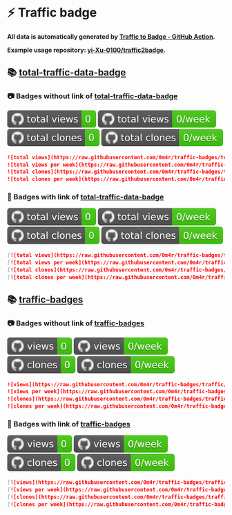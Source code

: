 # ⚡️ Traffic badge

**All data is automatically generated by [Traffic to Badge - GitHub Action](https://github.com/marketplace/actions/traffic-to-badge).**

**Example usage repository: [yi-Xu-0100/traffic2badge](https://github.com/yi-Xu-0100/traffic2badge).**

## 📚 [total-traffic-data-badge](https://github.com/0m4r/traffic-badges/tree/traffic#readme)

### 📷 Badges without link of [total-traffic-data-badge](https://github.com/0m4r/traffic-badges/tree/traffic#readme)

![total views](https://raw.githubusercontent.com/0m4r/traffic-badges/traffic/total_views.svg)
![total views per week](https://raw.githubusercontent.com/0m4r/traffic-badges/traffic/total_views_per_week.svg)
![total clones](https://raw.githubusercontent.com/0m4r/traffic-badges/traffic/total_clones.svg)
![total clones per week](https://raw.githubusercontent.com/0m4r/traffic-badges/traffic/total_clones_per_week.svg)

```markdown
![total views](https://raw.githubusercontent.com/0m4r/traffic-badges/traffic/total_views.svg)
![total views per week](https://raw.githubusercontent.com/0m4r/traffic-badges/traffic/total_views_per_week.svg)
![total clones](https://raw.githubusercontent.com/0m4r/traffic-badges/traffic/total_clones.svg)
![total clones per week](https://raw.githubusercontent.com/0m4r/traffic-badges/traffic/total_clones_per_week.svg)
```

### 🔗 Badges with link of [total-traffic-data-badge](https://github.com/0m4r/traffic-badges/tree/traffic#readme)

[![total views](https://raw.githubusercontent.com/0m4r/traffic-badges/traffic/total_views.svg)](https://github.com/0m4r/traffic-badges/tree/traffic#-total-traffic-data-badge)
[![total views per week](https://raw.githubusercontent.com/0m4r/traffic-badges/traffic/total_views_per_week.svg)](https://github.com/0m4r/traffic-badges/tree/traffic#-total-traffic-data-badge)
[![total clones](https://raw.githubusercontent.com/0m4r/traffic-badges/traffic/total_clones.svg)](https://github.com/0m4r/traffic-badges/tree/traffic#-total-traffic-data-badge)
[![total clones per week](https://raw.githubusercontent.com/0m4r/traffic-badges/traffic/total_clones_per_week.svg)](https://github.com/0m4r/traffic-badges/tree/traffic#-total-traffic-data-badge)

```markdown
[![total views](https://raw.githubusercontent.com/0m4r/traffic-badges/traffic/total_views.svg)](https://github.com/0m4r/traffic-badges/tree/traffic#-total-traffic-data-badge)
[![total views per week](https://raw.githubusercontent.com/0m4r/traffic-badges/traffic/total_views_per_week.svg)](https://github.com/0m4r/traffic-badges/tree/traffic#-total-traffic-data-badge)
[![total clones](https://raw.githubusercontent.com/0m4r/traffic-badges/traffic/total_clones.svg)](https://github.com/0m4r/traffic-badges/tree/traffic#-total-traffic-data-badge)
[![total clones per week](https://raw.githubusercontent.com/0m4r/traffic-badges/traffic/total_clones_per_week.svg)](https://github.com/0m4r/traffic-badges/tree/traffic#-total-traffic-data-badge)
```

## 📚 [traffic-badges](https://github.com/0m4r/traffic-badges/tree/traffic/traffic-traffic-badges)

### 📷 Badges without link of [traffic-badges](https://github.com/0m4r/traffic-badges/tree/traffic/traffic-traffic-badges)

![views](https://raw.githubusercontent.com/0m4r/traffic-badges/traffic/traffic-traffic-badges/views.svg)
![views per week](https://raw.githubusercontent.com/0m4r/traffic-badges/traffic/traffic-traffic-badges/views_per_week.svg)
![clones](https://raw.githubusercontent.com/0m4r/traffic-badges/traffic/traffic-traffic-badges/clones.svg)
![clones per week](https://raw.githubusercontent.com/0m4r/traffic-badges/traffic/traffic-traffic-badges/clones_per_week.svg)

```markdown
![views](https://raw.githubusercontent.com/0m4r/traffic-badges/traffic/traffic-traffic-badges/views.svg)
![views per week](https://raw.githubusercontent.com/0m4r/traffic-badges/traffic/traffic-traffic-badges/views_per_week.svg)
![clones](https://raw.githubusercontent.com/0m4r/traffic-badges/traffic/traffic-traffic-badges/clones.svg)
![clones per week](https://raw.githubusercontent.com/0m4r/traffic-badges/traffic/traffic-traffic-badges/clones_per_week.svg)
```

### 🔗 Badges with link of [traffic-badges](https://github.com/0m4r/traffic-badges/tree/traffic/traffic-traffic-badges)

[![views](https://raw.githubusercontent.com/0m4r/traffic-badges/traffic/traffic-traffic-badges/views.svg)](https://github.com/0m4r/traffic-badges/tree/traffic#-traffic-badges)
[![views per week](https://raw.githubusercontent.com/0m4r/traffic-badges/traffic/traffic-traffic-badges/views_per_week.svg)](https://github.com/0m4r/traffic-badges/tree/traffic#-traffic-badges)
[![clones](https://raw.githubusercontent.com/0m4r/traffic-badges/traffic/traffic-traffic-badges/clones.svg)](https://github.com/0m4r/traffic-badges/tree/traffic#-traffic-badges)
[![clones per week](https://raw.githubusercontent.com/0m4r/traffic-badges/traffic/traffic-traffic-badges/clones_per_week.svg)](https://github.com/0m4r/traffic-badges/tree/traffic#-traffic-badges)

```markdown
[![views](https://raw.githubusercontent.com/0m4r/traffic-badges/traffic/traffic-traffic-badges/views.svg)](https://github.com/0m4r/traffic-badges/tree/traffic#-traffic-badges)
[![views per week](https://raw.githubusercontent.com/0m4r/traffic-badges/traffic/traffic-traffic-badges/views_per_week.svg)](https://github.com/0m4r/traffic-badges/tree/traffic#-traffic-badges)
[![clones](https://raw.githubusercontent.com/0m4r/traffic-badges/traffic/traffic-traffic-badges/clones.svg)](https://github.com/0m4r/traffic-badges/tree/traffic#-traffic-badges)
[![clones per week](https://raw.githubusercontent.com/0m4r/traffic-badges/traffic/traffic-traffic-badges/clones_per_week.svg)](https://github.com/0m4r/traffic-badges/tree/traffic#-traffic-badges)
```
